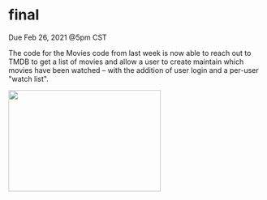 # final

Due Feb 26, 2021 @5pm CST
<br>
<p>The code for the Movies code from last week is now able to reach out to TMDB to get a list of movies and allow a user to create maintain which movies have been watched – with the addition of user login and a per-user "watch list".<p>

<p><img src="https://lh3.googleusercontent.com/proxy/MtLT0fHuzsA4ROX01BxiJyvzZTeVFlTGdnW7S90mZV-Z3nN7uMNt6c_P9xwsFe_tLusFep0qsPhuaJmfkGgR3JcGgxafQOVS64F-m6R35jRGEkQFzd3RqQ"width="300" height="200" alt="">
          </p>



